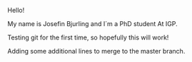 Hello!

My name is Josefin Bjurling and I´m a PhD student At IGP. 

Testing git for the first time, so hopefully 
this will work!

Adding some additional lines to merge to the master branch.

